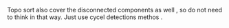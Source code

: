 Topo sort also cover the disconnected components as well , so do not need
to think in that way.
Just use cycel detections methos .